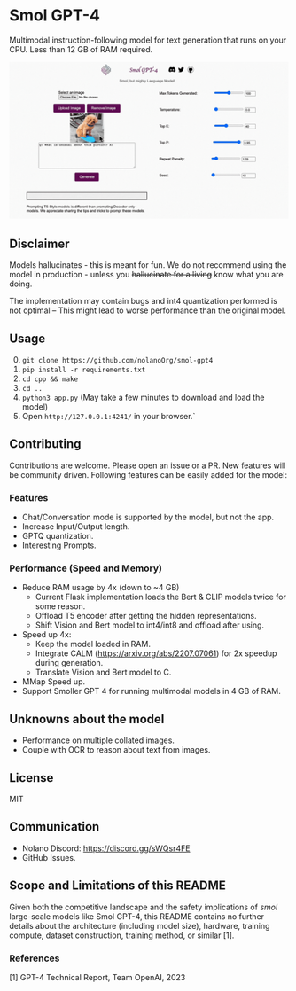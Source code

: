 # Smol GPT-4

Multimodal instruction-following model for text generation that runs on your CPU.
Less than 12 GB of RAM required.

![Demo](./assets/demo.gif)

## Disclaimer
Models hallucinates - this is meant for fun. We do not recommend using the model in production - unless you ~~hallucinate for a living~~ know what you are doing.

The implementation may contain bugs and int4 quantization performed is not optimal – This might lead to worse performance than the original model.

## Usage

0. `git clone https://github.com/nolanoOrg/smol-gpt4`
1. `pip install -r requirements.txt`
2. `cd cpp && make`
3. `cd ..`
4. `python3 app.py` (May take a few minutes to download and load the model)
5. Open `http://127.0.0.1:4241/` in your browser.`

## Contributing

Contributions are welcome. Please open an issue or a PR. New features will be community driven. Following features can be easily added for the model:

### Features
- Chat/Conversation mode is supported by the model, but not the app.
- Increase Input/Output length.
- GPTQ quantization.
- Interesting Prompts.

### Performance (Speed and Memory)
- Reduce RAM usage by 4x (down to ~4 GB)
    - Current Flask implementation loads the Bert & CLIP models twice for some reason.
    - Offload T5 encoder after getting the hidden representations.
    - Shift Vision and Bert model to int4/int8 and offload after using.
- Speed up 4x:
    - Keep the model loaded in RAM.
    - Integrate CALM (https://arxiv.org/abs/2207.07061) for 2x speedup during generation.
    - Translate Vision and Bert model to C.
- MMap Speed up.
- Support Smoller GPT 4 for running multimodal models in 4 GB of RAM.

## Unknowns about the model
- Performance on multiple collated images.
- Couple with OCR to reason about text from images.

## License
MIT

## Communication
- Nolano Discord: https://discord.gg/sWQsr4FE
- GitHub Issues.

## Scope and Limitations of this README
Given both the competitive landscape and the safety implications of _smol_ large-scale models like Smol GPT-4, this README contains no further details about the architecture (including model size), hardware, training compute, dataset construction, training method, or similar [1].

### References
[1] GPT-4 Technical Report, Team OpenAI, 2023

